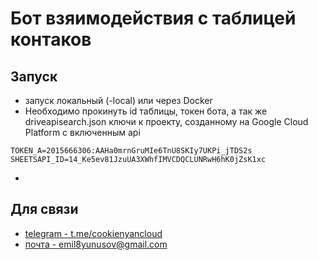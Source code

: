 # Бот взяимодействия с таблицей контаков

## Запуск
- запуск локальный (-local) или через Docker
- Необходимо прокинуть id таблицы, токен бота, а так же driveapisearch.json ключи к проекту, созданному на Google Cloud Platform с включенным api
```dotenv
TOKEN_A=2015666306:AAHa0mrnGruMIe6TnU8SKIy7UKPi_jTDS2s
SHEETSAPI_ID=14_Ke5ev81JzuUA3XWhfIMVCDQCLUNRwH6hK0jZsK1xc
 ```
- 
## Для связи
- [telegram - t.me/cookienyancloud](t.me/cookienyancloud)
- [почта - emil8yunusov@gmail.com](emil8yunusov@gmail.com)




 
 
 
